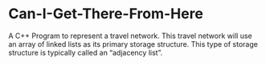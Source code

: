 # Can-I-Get-There-From-Here
A C++ Program to represent a travel network. 
This travel network will use an array of linked lists as its primary storage structure. 
This type of storage structure is typically called an “adjacency list”.
